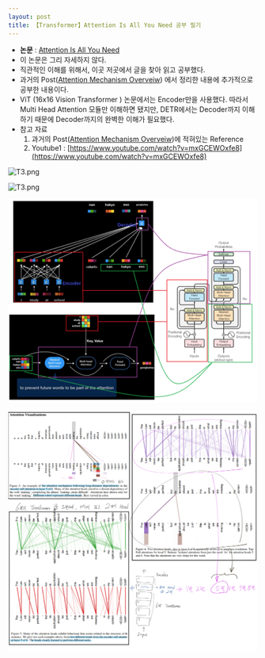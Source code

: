 ```yaml
---
layout: post
title: 【Transformer】Attention Is All You Need 공부 필기
---
```


- **논문** : [Attention Is All You Need](https://arxiv.org/abs/1706.03762)
- 이 논문은 그리 자세하지 않다. 
- 직관적인 이해를 위해서, 이곳 저곳에서 글을 찾아 읽고 공부했다. 
- 과거의 Post([Attention Mechanism Overveiw](https://junha1125.github.io/blog/artificial-intelligence/2021-01-17-Attention/)) 에서 정리한 내용에 추가적으로 공부한 내용이다.
- ViT (16x16 Vision Transformer ) 논문에서는 Encoder만을 사용했다. 따라서 Multi Head Attention 모듈만 이해하면 됐지만, DETR에서는 Decoder까지 이해하기 때문에 Decoder까지의 완벽한 이해가 필요했다.
- 참고 자료
  1. 과거의 Post([Attention Mechanism Overveiw](https://junha1125.github.io/blog/artificial-intelligence/2021-01-17-Attention/))에 적혀있는 Reference
  2. Youtube1 : [https://www.youtube.com/watch?v=mxGCEWOxfe8](https://www.youtube.com/watch?v=mxGCEWOxfe8)



![T3.png](https://github.com/junha1125/Imgaes_For_GitBlog/blob/master/2021-1/Transformer_note3.png?raw=true)

![T3.png](https://github.com/junha1125/Imgaes_For_GitBlog/blob/master/2021-1/Transformer_note7.png?raw=true)

![T5.png](https://github.com/junha1125/Imgaes_For_GitBlog/blob/master/2021-1/Transformer_note5.png?raw=true)

![T4.png](https://github.com/junha1125/Imgaes_For_GitBlog/blob/master/2021-1/Transformer_note4.png?raw=true)











